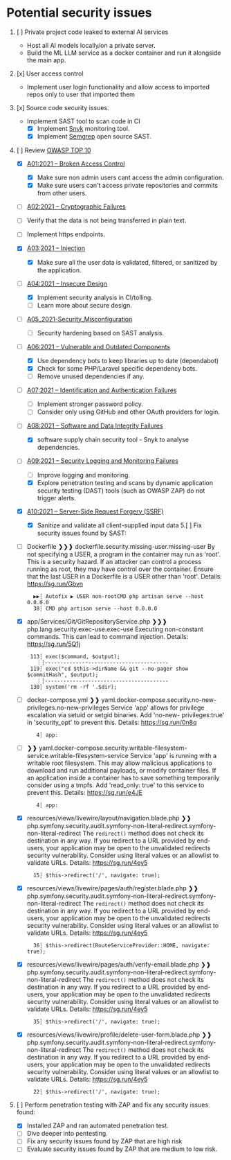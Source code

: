 # Potential security issues
1. [ ] Private project code leaked to external AI services
   - Host all AI models locally/on a private server.
   - Build the ML LLM service as a docker container and run it alongside the main app.
2. [x] User access control
   - Implement user login functionality and allow access to imported repos only to user that imported them
   
3. [x] Source code security issues.
   - Implement SAST tool to scan code in CI
     - [x] Implement [Snyk](https://snyk.io) monitoring tool.
     - [x] Implement [Semgrep](https://github.com/semgrep/semgrep) open source SAST.
4. [ ] Review [OWASP TOP 10](https://owasp.org/www-project-top-ten/)
    - [x] [A01:2021 – Broken Access Control](https://owasp.org/Top10/A01_2021-Broken_Access_Control/)
        - [x] Make sure non admin users cant access the admin configuration. 
        - [x] Make sure users can't access private repositories and commits from other users.
    - [ ]  [A02:2021 – Cryptographic Failures](https://owasp.org/Top10/A02_2021-Cryptographic_Failures/)
      - [ ] Verify that the data is not being transferred in plain text.
      - [ ] Implement https endpoints.
   - [x] [A03:2021 – Injection](https://owasp.org/Top10/A03_2021-Injection/)
     - [x] Make sure all the user data is validated, filtered, or sanitized by the application. 
   - [ ] [A04:2021 – Insecure Design](https://owasp.org/Top10/A04_2021-Insecure_Design/)
     - [x] Implement security analysis in CI/tolling.
     - [ ] Learn more about secure design.
   - [ ] [A05_2021-Security_Misconfiguration](https://owasp.org/Top10/A05_2021-Security_Misconfiguration/)
     - [ ] Security hardening based on SAST analysis.
   - [ ] [A06:2021 – Vulnerable and Outdated Components](https://owasp.org/Top10/A06_2021-Vulnerable_and_Outdated_Components/)
     - [x] Use dependency bots to keep libraries up to date (dependabot)
     - [x] Check for some PHP/Laravel specific dependency bots.
     - [ ] Remove unused dependencies if any.
   - [ ] [A07:2021 – Identification and Authentication Failures](https://owasp.org/Top10/A07_2021-Identification_and_Authentication_Failures/)
     - [ ] Implement stronger password policy.
     - [ ] Consider only using GitHub and other OAuth providers for login.
   - [ ] [A08:2021 – Software and Data Integrity Failures](https://owasp.org/Top10/A08_2021-Software_and_Data_Integrity_Failures/)
     - [x] software supply chain security tool - Snyk to analyse dependencies.
   - [ ] [A09:2021 – Security Logging and Monitoring Failures](https://owasp.org/Top10/A09_2021-Security_Logging_and_Monitoring_Failures/)
     - [ ] Improve logging and monitoring.
     - [x] Explore penetration testing and scans by dynamic application security testing (DAST) tools (such as OWASP ZAP) do not trigger alerts.
   - [x] [A10:2021 – Server-Side Request Forgery (SSRF)](https://owasp.org/Top10/A10_2021-Server-Side_Request_Forgery/)
     - [x] Sanitize and validate all client-supplied input data
5.[ ] Fix security issues found by SAST:
   - [ ] Dockerfile
   ❯❯❱ dockerfile.security.missing-user.missing-user
   By not specifying a USER, a program in the container may run as 'root'. This is a security hazard.
   If an attacker can control a process running as root, they may have control over the container.
   Ensure that the last USER in a Dockerfile is a USER other than 'root'.
   Details: https://sg.run/Gbvn

           ▶▶┆ Autofix ▶ USER non-rootCMD php artisan serve --host 0.0.0.0
           38┆ CMD php artisan serve --host 0.0.0.0

   - [x] app/Services/Git/GitRepositoryService.php
   ❯❯❱ php.lang.security.exec-use.exec-use
   Executing non-constant commands. This can lead to command injection.
   Details: https://sg.run/5Q1j

          113┆ exec($command, $output);
            ⋮┆----------------------------------------
          119┆ exec("cd $this->dirName && git --no-pager show $commitHash", $output);
            ⋮┆----------------------------------------
          130┆ system('rm -rf '.$dir);

   - [ ] docker-compose.yml
   ❯❱ yaml.docker-compose.security.no-new-privileges.no-new-privileges
   Service 'app' allows for privilege escalation via setuid or setgid binaries. Add 'no-new-
   privileges:true' in 'security_opt' to prevent this.
   Details: https://sg.run/0n8q

            4┆ app:

   - [ ] ❯❱ yaml.docker-compose.security.writable-filesystem-service.writable-filesystem-service
   Service 'app' is running with a writable root filesystem. This may allow malicious applications to
   download and run additional payloads, or modify container files. If an application inside a
   container has to save something temporarily consider using a tmpfs. Add 'read_only: true' to this
   service to prevent this.
   Details: https://sg.run/e4JE

            4┆ app:

   - [x] resources/views/livewire/layout/navigation.blade.php
   ❯❱ php.symfony.security.audit.symfony-non-literal-redirect.symfony-non-literal-redirect
   The `redirect()` method does not check its destination in any way. If you redirect to a URL provided
   by end-users, your application may be open to the unvalidated redirects security vulnerability.
   Consider using literal values or an allowlist to validate URLs.
   Details: https://sg.run/4ey5

           15┆ $this->redirect('/', navigate: true);

   - [x] resources/views/livewire/pages/auth/register.blade.php
   ❯❱ php.symfony.security.audit.symfony-non-literal-redirect.symfony-non-literal-redirect
   The `redirect()` method does not check its destination in any way. If you redirect to a URL provided
   by end-users, your application may be open to the unvalidated redirects security vulnerability.
   Consider using literal values or an allowlist to validate URLs.
   Details: https://sg.run/4ey5

           36┆ $this->redirect(RouteServiceProvider::HOME, navigate: true);

   - [x] resources/views/livewire/pages/auth/verify-email.blade.php
   ❯❱ php.symfony.security.audit.symfony-non-literal-redirect.symfony-non-literal-redirect
   The `redirect()` method does not check its destination in any way. If you redirect to a URL provided
   by end-users, your application may be open to the unvalidated redirects security vulnerability.
   Consider using literal values or an allowlist to validate URLs.
   Details: https://sg.run/4ey5

           35┆ $this->redirect('/', navigate: true);

   - [x] resources/views/livewire/profile/delete-user-form.blade.php
   ❯❱ php.symfony.security.audit.symfony-non-literal-redirect.symfony-non-literal-redirect
   The `redirect()` method does not check its destination in any way. If you redirect to a URL provided
   by end-users, your application may be open to the unvalidated redirects security vulnerability.
   Consider using literal values or an allowlist to validate URLs.
   Details: https://sg.run/4ey5

           22┆ $this->redirect('/', navigate: true);
6. [ ] Perform penetration testing with ZAP and fix any security issues found:
   - [x] Installed ZAP and ran automated penetration test.
   - [ ] Dive deeper into pentesting.
   - [ ] Fix any security issues found by ZAP that are high risk
   - [ ] Evaluate security issues found by ZAP that are medium to low risk.